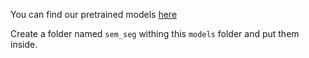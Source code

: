 You can find our pretrained models [here](https://drive.google.com/drive/folders/1Ahs_sQMG7KWhFZMcKECbSymM999WzHd3?usp=sharing)

Create a folder named `sem_seg` withing this `models` folder and put them inside.
